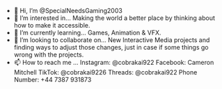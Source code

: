 - 👋 Hi, I’m @SpecialNeedsGaming2003
- 👀 I’m interested in... Making the world a better place by thinking about how to make it accessible.
- 🌱 I’m currently learning... Games, Animation & VFX.
- 💞️ I’m looking to collaborate on... New Interactive Media projects and finding ways to adjust those changes, just in case if some things go wrong with the projects.
- 📫 How to reach me ... Instagram: @cobrakai922       Facebook: Cameron Mitchell       TikTok: @cobrakai9226      Threads: @cobrakai922        Phone Number: +44 7387 931873       

<!---
SpecialNeedsGaming2003/SpecialNeedsGaming2003 is a ✨ special ✨ repository because its `README.md` (this file) appears on your GitHub profile.
You can click the Preview link to take a look at your changes.
--->

